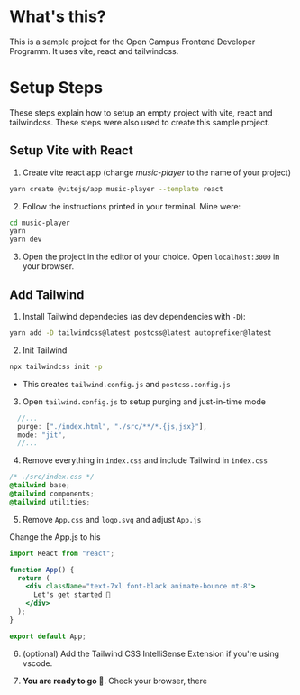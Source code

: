 # What's this?

This is a sample project for the Open Campus Frontend Developer Programm. It uses vite, react and tailwindcss.

# Setup Steps

These steps explain how to setup an empty project with vite, react and tailwindcss. These steps were also used to create this sample project.

## Setup Vite with React

1. Create vite react app (change _music-player_ to the name of your project)

```bash
yarn create @vitejs/app music-player --template react
```

2. Follow the instructions printed in your terminal. Mine were:

```bash
cd music-player
yarn
yarn dev
```

3. Open the project in the editor of your choice. Open `localhost:3000` in your browser.

## Add Tailwind

1. Install Tailwind dependecies (as dev dependencies with `-D`):

```bash
yarn add -D tailwindcss@latest postcss@latest autoprefixer@latest
```

2. Init Tailwind

```bash
npx tailwindcss init -p
```

- This creates `tailwind.config.js` and `postcss.config.js`

3. Open `tailwind.config.js` to setup purging and just-in-time mode

```js
  //...
  purge: ["./index.html", "./src/**/*.{js,jsx}"],
  mode: "jit",
  //...
```

4. Remove everything in `index.css` and include Tailwind in `index.css`

```css
/* ./src/index.css */
@tailwind base;
@tailwind components;
@tailwind utilities;
```

5. Remove `App.css` and `logo.svg` and adjust `App.js`

Change the App.js to his

```jsx
import React from "react";

function App() {
  return (
    <div className="text-7xl font-black animate-bounce mt-8">
      Let's get started 🎉
    </div>
  );
}

export default App;
```

6. (optional) Add the Tailwind CSS IntelliSense Extension if you're using vscode.

7. **You are ready to go 🎉**. Check your browser, there
